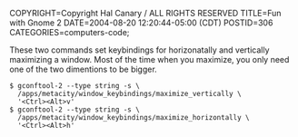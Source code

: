 COPYRIGHT=Copyright Hal Canary / ALL RIGHTS RESERVED
TITLE=Fun with Gnome 2
DATE=2004-08-20 12:20:44-05:00 (CDT)
POSTID=306
CATEGORIES=computers-code;

These two commands set keybindings for horizonatally and vertically maximizing a window. Most of the time when you maximize, you only need one of the two dimentions to be bigger.

    
    $ gconftool-2 --type string -s \
      /apps/metacity/window_keybindings/maximize_vertically \
      '<Ctrl><Alt>v'
    $ gconftool-2 --type string -s \
      /apps/metacity/window_keybindings/maximize_horizontally \
      '<Ctrl><Alt>h'
